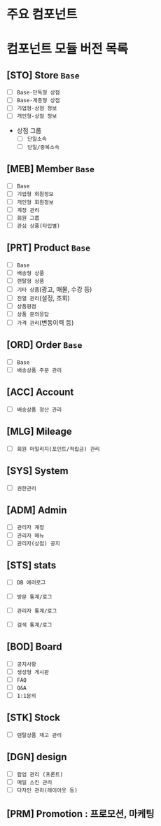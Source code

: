 # 주요 컴포넌트


# 컴포넌트 모듈 버전 목록

## [STO] Store `Base`

- [ ] `Base-단독형 상점`
- [ ] `Base-계층형 상점`
- [ ] `기업형-상점 정보`
- [ ] `개인형-상점 정보`
- 상점 그룹
    + [ ] `단일소속`
    + [ ] `단일/중복소속`

## [MEB] Member `Base`
- [ ] `Base`
- [ ] `기업형 회원정보`
- [ ] `개인형 회원정보`
- [ ] `계정 관리`
- [ ] `회원 그룹`
- [ ] `관심 상품(타입별)`

## [PRT] Product `Base`
- [ ] `Base`
- [ ] `배송형 상품`
- [ ] `렌탈형 상품`
- [ ] `기타 상품`(광고, 매물, 수강 등)
- [ ] `진열 관리`(설정, 조회)
- [ ] `상품평점`
- [ ] `상품 문의응답`
- [ ] `가격 관리`(변동이력 등)

## [ORD] Order `Base`
- [ ] `Base`
- [ ] `배송상품 주문 관리`

## [ACC] Account
- [ ] `배송상품 정산 관리`

## [MLG] Mileage
- [ ] `회원 마일리지(포인트/적립금) 관리`

## [SYS] System
- [ ] `권한관리`

## [ADM] Admin
- [ ] `관리자 계정`
- [ ] `관리자 메뉴`
- [ ] `관리자(상점) 공지`

## [STS] stats
- [ ] `DB 에러로그`
- [ ] `방문 통계/로그`
- [ ] `관리자 통계/로그`
- [ ] `검색 통계/로그`


## [BOD] Board
- [ ] `공지사항`
- [ ] `생성형 게시판`
- [ ] `FAQ`
- [ ] `Q&A`
- [ ] `1:1문의`

## [STK] Stock
- [ ] `렌탈상품 재고 관리`

## [DGN] design
- [ ] `팝업 관리 (프론트)`
- [ ] `메일 스킨 관리`
- [ ] `다자인 관리(레이아웃 등)`

## [PRM] Promotion : 프로모션, 마케팅